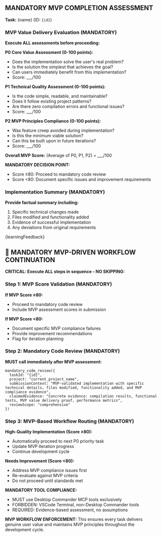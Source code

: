 ## MANDATORY MVP COMPLETION ASSESSMENT

**Task:** {name} (ID: `{id}`)

### **MVP Value Delivery Evaluation (MANDATORY)**

**Execute ALL assessments before proceeding:**

**P0 Core Value Assessment (0-100 points):**
- Does the implementation solve the user's real problem?
- Is the solution the simplest that achieves the goal?
- Can users immediately benefit from this implementation?
- Score: ___/100

**P1 Technical Quality Assessment (0-100 points):**
- Is the code simple, readable, and maintainable?
- Does it follow existing project patterns?
- Are there zero compilation errors and functional issues?
- Score: ___/100

**P2 MVP Principles Compliance (0-100 points):**
- Was feature creep avoided during implementation?
- Is this the minimum viable solution?
- Can this be built upon in future iterations?
- Score: ___/100

**Overall MVP Score:** (Average of P0, P1, P2) = ___/100

**MANDATORY DECISION POINT:**
- Score ≥80: Proceed to mandatory code review
- Score <80: Document specific issues and improvement requirements

### **Implementation Summary (MANDATORY)**

**Provide factual summary including:**
1. Specific technical changes made
2. Files modified and functionality added
3. Evidence of successful implementation
4. Any deviations from original requirements

{learningFeedback}

## 🔄 MANDATORY MVP-DRIVEN WORKFLOW CONTINUATION

**CRITICAL: Execute ALL steps in sequence - NO SKIPPING:**

### **Step 1: MVP Score Validation (MANDATORY)**
**If MVP Score ≥80:**
- Proceed to mandatory code review
- Include MVP assessment scores in submission

**If MVP Score <80:**
- Document specific MVP compliance failures
- Provide improvement recommendations
- Flag for iteration planning

### **Step 2: Mandatory Code Review (MANDATORY)**
**MUST call immediately after MVP assessment:**

```
mandatory_code_review({
  taskId: "{id}",
  project: "current_project_name",
  submissionContext: "MVP-validated implementation with specific technical details, files modified, functionality added, and MVP compliance evidence",
  claimedEvidence: "Concrete evidence: compilation results, functional tests, MVP value delivery proof, performance metrics",
  reviewScope: "comprehensive"
})
```

### **Step 3: MVP-Based Workflow Routing (MANDATORY)**

**High-Quality Implementation (Score ≥80):**
- Automatically proceed to next P0 priority task
- Update MVP iteration progress
- Continue development cycle

**Needs Improvement (Score <80):**
- Address MVP compliance issues first
- Re-evaluate against MVP criteria
- Do not proceed until standards met

**MANDATORY TOOL COMPLIANCE:**
- MUST use Desktop Commander MCP tools exclusively
- FORBIDDEN: VSCode Terminal, non-Desktop Commander tools
- REQUIRED: Evidence-based assessment, no assumptions

**MVP WORKFLOW ENFORCEMENT:**
This ensures every task delivers genuine user value and maintains MVP principles throughout the development cycle.
